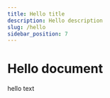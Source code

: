 ```yaml
---
title: Hello title
description: Hello description
slug: /hello
sidebar_position: 7
---
```


# Hello document

hello text